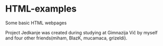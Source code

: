 # HTML-examples
Some basic HTML webpages

Project Jedkanje was created during studying at Gimnazija Vič by myself and four other friends(miham, BlazK, mucamaca, grizeldi).
